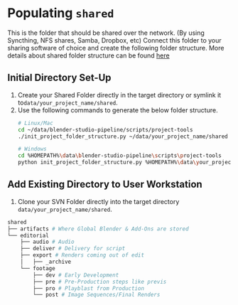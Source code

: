 # Populating `shared`
This is the folder that should be shared over the network. (By using Syncthing, NFS shares, Samba, Dropbox, etc) Connect this folder to your sharing software of choice and create the following folder structure. More details about shared folder structure can be found [here](/naming-conventions/shared-folder-structure.md)

## Initial Directory Set-Up
1. Create your Shared Folder directly in the target directory or symlink it to`data/your_project_name/shared`. 
2. Use the following commands to generate the below folder structure.
    ```bash
    # Linux/Mac    
    cd ~/data/blender-studio-pipeline/scripts/project-tools
    ./init_project_folder_structure.py ~/data/your_project_name/shared --json_file folder_structure_shared.json
    ```
    ```bash
    # Windows
    cd %HOMEPATH%\data\blender-studio-pipeline\scripts\project-tools
    python init_project_folder_structure.py %HOMEPATH%\data\your_project_name\shared --json_file folder_structure_shared.json
    ```

## Add Existing Directory to User Workstation
1. Clone your SVN Folder directly into the target directory `data/your_project_name/shared`.

```bash
shared
├── artifacts # Where Global Blender & Add-Ons are stored
└── editorial   
    ├── audio # Audio
    ├── deliver # Delivery for script
    ├── export # Renders coming out of edit
    │   ├── _archive
    └── footage 
        ├── dev # Early Development
        ├── pre # Pre-Production steps like previs
        ├── pro # Playblast from Production
        └── post # Image Sequences/Final Renders
```